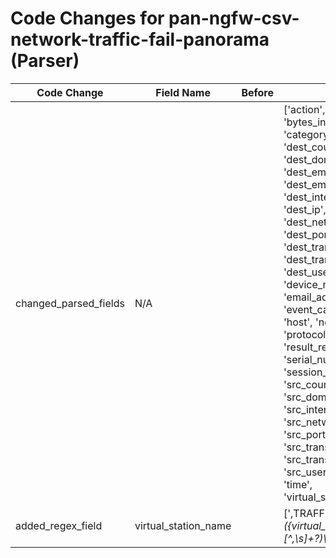 # Code Changes for pan-ngfw-csv-network-traffic-fail-panorama (Parser)

| Code Change | Field Name | Before | After |
|-------------|------------|--------|-------|
| changed_parsed_fields | N/A |  | ['action', 'bytes', 'bytes_in', 'bytes_out', 'category', 'dest_country', 'dest_domain', 'dest_email_address', 'dest_email_domain', 'dest_interface', 'dest_ip', 'dest_network_zone', 'dest_port', 'dest_translated_ip', 'dest_translated_port', 'dest_user', 'device_name', 'email_address', 'event_category', 'host', 'network_app', 'protocol', 'result_reason', 'rule', 'serial_num', 'session_id', 'src_country', 'src_domain', 'src_interface', 'src_ip', 'src_network_zone', 'src_port', 'src_translated_ip', 'src_translated_port', 'src_user', 'subtype', 'time', 'virtual_station_name'] |
| added_regex_field | virtual_station_name |  | [',TRAFFIC,([^,]*,){11}({virtual_station_name}[^,\s]+?)\s*,'] |
